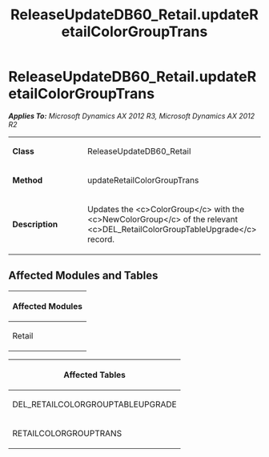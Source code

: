 ﻿---
title: ReleaseUpdateDB60_Retail.updateRetailColorGroupTrans
TOCTitle: ReleaseUpdateDB60_Retail.updateRetailColorGroupTrans
ms:assetid: 2a1c28f2-5afa-45e8-0647-6d134b476171
ms:mtpsurl: https://msdn.microsoft.com/en-us/library/JJ735914(v=AX.60)
ms:contentKeyID: 49707331
ms.date: 05/18/2015
mtps_version: v=AX.60
---

# ReleaseUpdateDB60\_Retail.updateRetailColorGroupTrans 


_**Applies To:** Microsoft Dynamics AX 2012 R3, Microsoft Dynamics AX 2012 R2_

<table>
<colgroup>
<col style="width: 50%" />
<col style="width: 50%" />
</colgroup>
<tbody>
<tr class="odd">
<td><p><strong>Class</strong></p></td>
<td><p>ReleaseUpdateDB60_Retail</p></td>
</tr>
<tr class="even">
<td><p><strong>Method</strong></p></td>
<td><p>updateRetailColorGroupTrans</p></td>
</tr>
<tr class="odd">
<td><p><strong>Description</strong></p></td>
<td><p>Updates the &lt;c&gt;ColorGroup&lt;/c&gt; with the &lt;c&gt;NewColorGroup&lt;/c&gt; of the relevant &lt;c&gt;DEL_RetailColorGroupTableUpgrade&lt;/c&gt; record.</p></td>
</tr>
</tbody>
</table>


## Affected Modules and Tables

<table>
<colgroup>
<col style="width: 100%" />
</colgroup>
<thead>
<tr class="header">
<th><p>Affected Modules</p></th>
</tr>
</thead>
<tbody>
<tr class="odd">
<td><p>Retail</p></td>
</tr>
</tbody>
</table>


<table>
<colgroup>
<col style="width: 100%" />
</colgroup>
<thead>
<tr class="header">
<th><p>Affected Tables</p></th>
</tr>
</thead>
<tbody>
<tr class="odd">
<td><p>DEL_RETAILCOLORGROUPTABLEUPGRADE</p></td>
</tr>
<tr class="even">
<td><p>RETAILCOLORGROUPTRANS</p></td>
</tr>
</tbody>
</table>

  


